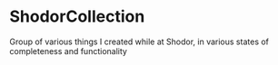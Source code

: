 # ShodorCollection
Group of various things I created while at Shodor, in various states of completeness and functionality

